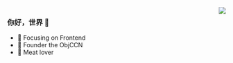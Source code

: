 <img align="right" src="https://github-readme-stats.vercel.app/api?username=xiaoweiaaa&show_icons=true&icon_color=CE1D2D&text_color=718096&bg_color=ffffff&hide_title=true" />

### 你好，世界 👋

- :orange_book: Focusing on Frontend
- :ram: Founder the ObjCCN
- :meat_on_bone: Meat lover
